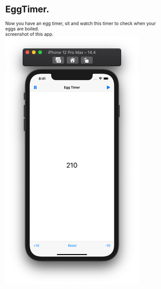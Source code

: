 # EggTimer.  
Now you have an egg timer, sit and watch this timer to check when your eggs are boiled.  
screenshot of this app.  
![main image](https://github.com/electricpants01/EggTimer/blob/main/main.png)
